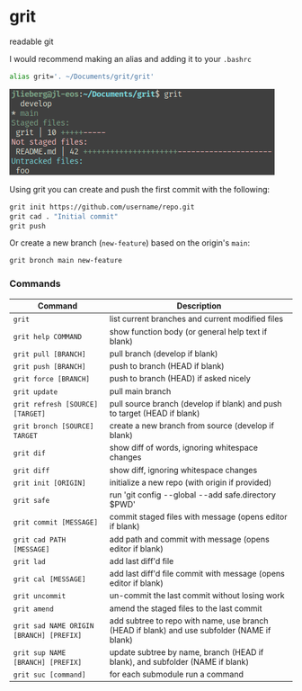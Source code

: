 # grit

readable git

I would recommend making an alias and adding it to your `.bashrc`
```sh
alias grit='. ~/Documents/grit/grit'
```

![preview](/preview.png)

Using grit you can create and push the first commit with the following:
```sh
grit init https://github.com/username/repo.git
grit cad . "Initial commit"
grit push
```

Or create a new branch (`new-feature`) based on the origin's `main`:
```sh
grit bronch main new-feature
```

### Commands

| Command | Description |
|----------------------------------|--------------------------------------------------------------------------|
| `grit` | list current branches and current modified files |
| `grit help COMMAND` | show function body (or general help text if blank) |
| `grit pull [BRANCH]` | pull branch (develop if blank) |
| `grit push [BRANCH]` | push to branch (HEAD if blank) |
| `grit force [BRANCH]` | push to branch (HEAD) if asked nicely |
| `grit update` | pull main branch |
| `grit refresh [SOURCE] [TARGET]` | pull source branch (develop if blank) and push to target (HEAD if blank) |
| `grit bronch [SOURCE] TARGET` | create a new branch from source (develop if blank) |
| `grit dif` | show diff of words, ignoring whitespace changes |
| `grit diff` | show diff, ignoring whitespace changes |
| `grit init [ORIGIN]` | initialize a new repo (with origin if provided) |
| `grit safe` | run 'git config --global --add safe.directory $PWD' |
| `grit commit [MESSAGE]` | commit staged files with message (opens editor if blank) |
| `grit cad PATH [MESSAGE]` | add path and commit with message (opens editor if blank) |
| `grit lad` | add last diff'd file |
| `grit cal [MESSAGE]` | add last diff'd file commit with message (opens editor if blank) |
| `grit uncommit` | un-commit the last commit without losing work |
| `grit amend` | amend the staged files to the last commit |
| `grit sad NAME ORIGIN [BRANCH] [PREFIX]` | add subtree to repo with name, use branch (HEAD if blank) and use subfolder (NAME if blank) |
| `grit sup NAME [BRANCH] [PREFIX]` | update subtree by name, branch (HEAD if blank), and subfolder (NAME if blank) |
| `grit suc [command]` | for each submodule run a command |
